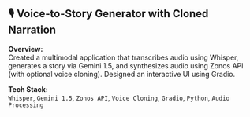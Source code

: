 ## 🎙️ Voice-to-Story Generator with Cloned Narration

**Overview:**  
Created a multimodal application that transcribes audio using Whisper, generates a story via Gemini 1.5, and synthesizes audio using Zonos API (with optional voice cloning). Designed an interactive UI using Gradio.

**Tech Stack:**  
`Whisper`, `Gemini 1.5`, `Zonos API`, `Voice Cloning`, `Gradio`, `Python`, `Audio Processing`
